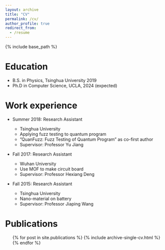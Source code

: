 ```yaml
---
layout: archive
title: "CV"
permalink: /cv/
author_profile: true
redirect_from:
  - /resume
---
```


{% include base_path %}

Education
======
* B.S. in Physics, Tsinghua University 2019
* Ph.D in Computer Science, UCLA, 2024 (expected)

Work experience
======
* Summer 2018: Research Assistant
  * Tsinghua University
  * Applying fuzz testing to quantum program
  * ”QuanFuzz: Fuzz Testing of Quantum Program” as co-first author
  * Supervisor: Professor Yu Jiang

* Fall 2017: Research Assistant
  * Wuhan University
  * Use MOF to make circuit board
  * Supervisor: Professor Hexiang Deng

* Fall 2015: Research Assistant
  * Tsinghua University
  * Nano-material on battery
  * Supervisor: Professor Jiaping Wang
  

Publications
======
  <ul>{% for post in site.publications %}
    {% include archive-single-cv.html %}
  {% endfor %}</ul>

